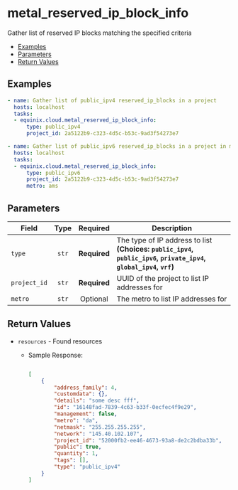 # metal_reserved_ip_block_info

Gather list of reserved IP blocks matching the specified criteria


- [Examples](#examples)
- [Parameters](#parameters)
- [Return Values](#return-values)

## Examples

```yaml
- name: Gather list of public_ipv4 reserved_ip_blocks in a project
  hosts: localhost
  tasks:
  - equinix.cloud.metal_reserved_ip_block_info:
      type: public_ipv4
      project_id: 2a5122b9-c323-4d5c-b53c-9ad3f54273e7

```

```yaml
- name: Gather list of public_ipv6 reserved_ip_blocks in a project in metro ams
  hosts: localhost
  tasks:
  - equinix.cloud.metal_reserved_ip_block_info:
      type: public_ipv6
      project_id: 2a5122b9-c323-4d5c-b53c-9ad3f54273e7
      metro: ams

```










## Parameters

| Field     | Type | Required | Description                                                                  |
|-----------|------|----------|------------------------------------------------------------------------------|
| `type` | <center>`str`</center> | <center>**Required**</center> | The type of IP address to list  **(Choices: `public_ipv4`, `public_ipv6`, `private_ipv4`, `global_ipv4`, `vrf`)** |
| `project_id` | <center>`str`</center> | <center>**Required**</center> | UUID of the project to list IP addresses for   |
| `metro` | <center>`str`</center> | <center>Optional</center> | The metro to list IP addresses for   |






## Return Values

- `resources` - Found resources

    - Sample Response:
        ```json
        
        [
            {
                "address_family": 4,
                "customdata": {},
                "details": "some desc fff",
                "id": "16148fad-7839-4c63-b33f-0ecfec4f9e29",
                "management": false,
                "metro": "da",
                "netmask": "255.255.255.255",
                "network": "145.40.102.107",
                "project_id": "52000fb2-ee46-4673-93a8-de2c2bdba33b",
                "public": true,
                "quantity": 1,
                "tags": [],
                "type": "public_ipv4"
            }
        ]
        
        ```


